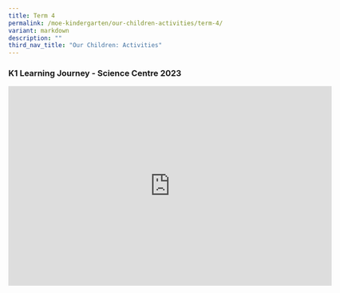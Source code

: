 ```yaml
---
title: Term 4
permalink: /moe-kindergarten/our-children-activities/term-4/
variant: markdown
description: ""
third_nav_title: "Our Children: Activities"
---
```

### K1 Learning Journey - Science Centre 2023 ###

<div class="bp-youtube">
<iframe allowfullscreen="" allow="accelerometer; autoplay; clipboard-write; encrypted-media; gyroscope; picture-in-picture; web-share" frameborder="0" title="YouTube video player" src="https://www.youtube.com/embed/eErvfRyICME?si=VhXtSqtGtKLXOH8v" height="400" width="648"></iframe>
</div>